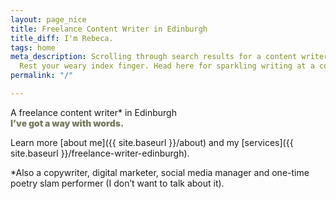 ```yaml
---
layout: page_nice
title: Freelance Content Writer in Edinburgh
title_diff: I'm Rebeca.
tags: home
meta_description: Scrolling through search results for a content writer in Edinburgh?
  Rest your weary index finger. Head here for sparkling writing at a competitive rate.
permalink: "/"

---
```

A freelance content writer<span class = "asterisks">\*</span> in Edinburgh<br>
<span style = "color: #797D62; font-weight: 900;">I’ve got a way with words.</span>

Learn more [about me]({{ site.baseurl }}/about) and my [services]({{ site.baseurl }}/freelance-writer-edinburgh).

<span class="asterisksnote"><span class = "asterisks">*</span>Also a copywriter, digital marketer, social media manager and one-time poetry slam performer (I don’t want to talk about it).</span>